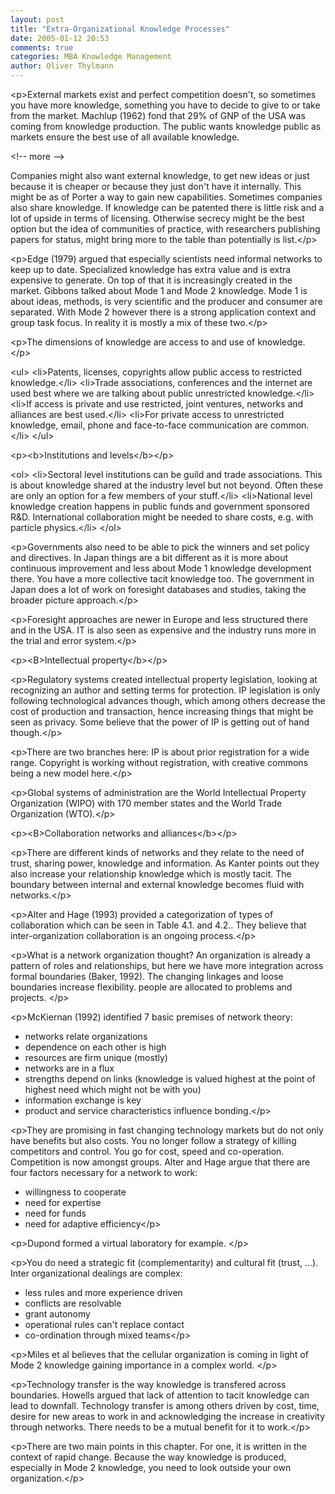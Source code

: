 ```yaml
---
layout: post
title: "Extra-Organizational Knowledge Processes"
date: 2005-01-12 20:53
comments: true
categories: MBA Knowledge Management
author: Oliver Thylmann
---
```



&lt;p&gt;External markets exist and perfect competition doesn't, so sometimes you have more knowledge, something you have to decide to give to or take from the market. Machlup (1962) fond that 29% of GNP of the USA was coming from knowledge production. The public wants knowledge public as markets ensure the best use of all available knowledge.


&lt;!-- more --&gt;


Companies might also want external knowledge, to get new ideas or just because it is cheaper or because they just don't have it internally. This might be as of Porter a way to gain new capabilities. Sometimes companies also share knowledge. If knowledge can be patented there is little risk and a lot of upside in terms of licensing. Otherwise secrecy might be the best option but the idea of communities of practice, with researchers publishing papers for status, might bring more to the table than potentially is list.&lt;/p&gt;

&lt;p&gt;Edge (1979) argued that especially scientists need informal networks to keep up to date. Specialized knowledge has extra value and is extra expensive to generate. On top of that it is increasingly created in the market. Gibbons talked about Mode 1 and Mode 2 knowledge. Mode 1 is about ideas, methods, is very scientific and the producer and consumer are separated. With Mode 2 however there is a strong application context and group task focus. In reality it is mostly a mix of these two.&lt;/p&gt;

&lt;p&gt;The dimensions of knowledge are access to and use of knowledge. &lt;/p&gt;

&lt;ul&gt;
&lt;li&gt;Patents, licenses, copyrights allow public access to restricted knowledge.&lt;/li&gt;
&lt;li&gt;Trade associations, conferences and the internet are used best where we are talking about public unrestricted knowledge.&lt;/li&gt;
&lt;li&gt;If access is private and use restricted, joint ventures, networks and alliances are best used.&lt;/li&gt;
&lt;li&gt;For private access to unrestricted knowledge, email, phone and face-to-face communication are common.&lt;/li&gt;
&lt;/ul&gt;

&lt;p&gt;&lt;b&gt;Institutions and levels&lt;/b&gt;&lt;/p&gt;

&lt;ol&gt;
&lt;li&gt;Sectoral level institutions can be guild and trade associations. This is about knowledge shared at the industry level but not beyond. Often these are only an option for a few members of your stuff.&lt;/li&gt;
&lt;li&gt;National level knowledge creation happens in public funds and government sponsored R&amp;D. International collaboration might be needed to share costs, e.g. with particle physics.&lt;/li&gt;
&lt;/ol&gt;

&lt;p&gt;Governments also need to be able to pick the winners and set policy and directives. In Japan things are a bit different as it is more about continuous improvement and less about Mode 1 knowledge development there. You have a more collective tacit knowledge too. The government in Japan does a lot of work on foresight databases and studies, taking the broader picture approach.&lt;/p&gt;

&lt;p&gt;Foresight approaches are newer in Europe and less structured there and in the USA. IT is also seen as expensive and the industry runs more in the trial and error system.&lt;/p&gt;

&lt;p&gt;&lt;B&gt;Intellectual property&lt;/b&gt;&lt;/p&gt;

&lt;p&gt;Regulatory systems created intellectual property legislation, looking at recognizing an author and setting terms for protection. IP legislation is only following technological advances though, which among others decrease the cost of production and transaction, hence increasing things that might be seen as privacy. Some believe that the power of IP is getting out of hand though.&lt;/p&gt;

&lt;p&gt;There are two branches here:
IP is about prior registration for a wide range.
Copyright is working without registration, with creative commons being a new model here.&lt;/p&gt;

&lt;p&gt;Global systems of administration are the World Intellectual Property Organization (WIPO) with 170 member states and the World Trade Organization (WTO).&lt;/p&gt;

&lt;p&gt;&lt;B&gt;Collaboration networks and alliances&lt;/b&gt;&lt;/p&gt;

&lt;p&gt;There are different kinds of networks and they relate to the need of trust, sharing power, knowledge and information. As Kanter points out they also increase your relationship knowledge which is mostly tacit. The boundary between internal and external knowledge becomes fluid with networks.&lt;/p&gt;

&lt;p&gt;Alter and Hage (1993) provided a categorization of types of collaboration which can be seen in Table 4.1. and 4.2.. They believe that inter-organization collaboration is an ongoing process.&lt;/p&gt;

&lt;p&gt;What is a network organization thought? An organization is already a pattern of roles and relationships, but here we have more integration across formal boundaries (Baker, 1992). The changing linkages and loose boundaries increase flexibility. people are allocated to problems and projects. &lt;/p&gt;

&lt;p&gt;McKiernan (1992) identified 7 basic premises of network theory:
- networks relate organizations
- dependence on each other is high
- resources are firm unique (mostly)
- networks are in a flux
- strengths depend on links (knowledge is valued highest at the point of highest need which might not be with you)
- information exchange is key
- product and service characteristics influence bonding.&lt;/p&gt;

&lt;p&gt;They are promising in fast changing technology markets but do not only have benefits but also costs. You no longer follow a strategy of killing competitors and control. You go for cost, speed and co-operation. Competition is now amongst groups. Alter and Hage argue that there are four factors necessary for a network to work:
- willingness to cooperate
- need for expertise
- need for funds
- need for adaptive efficiency&lt;/p&gt;

&lt;p&gt;Dupond formed a virtual laboratory for example. &lt;/p&gt;

&lt;p&gt;You do need a strategic fit (complementarity) and cultural fit (trust, ...). Inter organizational dealings are complex:
- less rules and more experience driven
- conflicts are resolvable
- grant autonomy
- operational rules can't replace contact
- co-ordination through mixed teams&lt;/p&gt;

&lt;p&gt;Miles et al believes that the cellular organization is coming in light of Mode 2 knowledge gaining importance in a complex world. &lt;/p&gt;

&lt;p&gt;Technology transfer is the way knowledge is transfered across boundaries. Howells argued that lack of attention to tacit knowledge can lead to downfall. Technology transfer is among others driven by cost, time, desire for new areas to work in and acknowledging the increase in creativity through networks. There needs to be a mutual benefit for it to work.&lt;/p&gt;

&lt;p&gt;There are two main points in this chapter. For one, it is written in the context of rapid change. Because the way knowledge is produced, especially in Mode 2 knowledge, you need to look outside your own organization.&lt;/p&gt;



